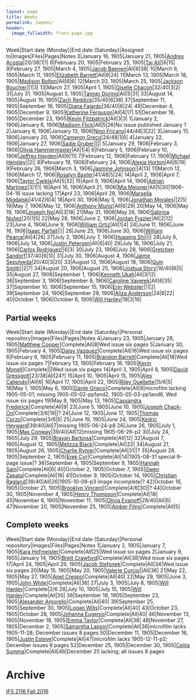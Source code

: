 ```yaml
---
layout: page
title: Weeks
permalink: /weeks/
header:
  image_fullwidth: front-page.jpg
---
```

Week|Start date (Monday)|End date (Saturday)|Assigned to|Images|Files|Pages|Notes
3|January 16, 1905|January 21, 1905|[Andres Acosta](https://github.com/aaa15g)|20/38|1|1|
8|February 20, 1905|February 25, 1905|[Taj Ali](https://github.com/tajali016 )||6|15|
9|February 27, 1905|March 4, 1905|[Jacob Baenen](https://github.com/JBaenen)|All|6|38|
10|March 6, 1905|March 11, 1905|[Elizabeth Barrett](https://github.com/Ekb15fsu)|All|6|24|
11|March 13, 1905|March 18, 1905|[Madison Bolton](https://github.com/madibolton)|All|6|6|
12|March 20, 1905|March 25, 1905|[Jackson Boucher](https://github.com/jacksonboucher)||1|3|
13|March 27, 1905|April 1, 1905|[Giselle Chacon](https://github.com/Gisellechacon)|32/40|3|2|
31|July 31, 1905|August 5, 1905|[Tanner Doring](https://github.com/Tnd15b)|All|5|31|
33|August 14, 1905|August 19, 1905|[Zach Reddick](https://github.com/znr13)|35/40|6|38|
37|September 11, 1905|September 16, 1905|[Diana Fajardo](https://github.com/Dianafaj01)|36/40|6|24|
49|December 4, 1905|December 9, 1905|[Katherine Ferguson](https://github.com/kf15b)|All|4|17|
51|December 18, 1905|December 23, 1905|[Kevin Fitzpatrick](https://github.com/kf16)|All|3|3|
1|January 2, 1906|January 6, 1906|[Madison Flick](https://github.com/mlf15c)|All|5|26|No issue published January 1
2|January 8, 1906|January 13, 1906|[Nino Fricano](https://github.com/ninofricano)|44/48|3|22|
3|January 15, 1906|January 20, 1906|[Cameron Greco](https://github.com/cgreco1)|24/48|1|6|
4|January 22, 1906|January 27, 1906|[Sadie Gruber](https://github.com/TheHatMage)||||
5|January 29, 1906|February 3, 1906|[Olivia Hammermaster](https://github.com/livhammer)|All|1|4|
6|February 5, 1906|February 10, 1906|[Jeffrey Hayden](https://github.com/Jeffhayden11)|All|6|11|
7|February 12, 1906|February 17, 1906|[Michael Hensley](https://github.com/mch15d)||2||
8|February 19, 1906|February 24, 1906|[Alexia Horton](https://github.com/Ahorton12)|All|6|19|
9|February 26, 1906|March 3, 1906|[Jasmine Johnson](https://github.com/jkj16)||4|13|
11|March 12, 1906|March 17, 1906|[Rosalyn Baxter](https://github.com/rosie-baxter)|41/48|5|24|
14|April 2, 1906|April 7, 1906|[Taylor Cwikla](https://github.com/cwiklata)|All|5|32|
15|April 9, 1906|April 14, 1906|[Adrian Martinez](https://github.com/adrianmar01)|3|1|1|
16|April 16, 1906|April 21, 1906|[Mia Meixner](https://github.com/Miameixner)|All|5|30|1906-04-16 issue lacking
17|April 23, 1906|April 28, 1906|[Marsella Migdalski](https://github.com/MarsellaM)|41/42|6|4|
18|April 30, 1906|May 5, 1906|[Jonathan Morales](https://github.com/Jonmorazav)||2|5|
19|May 7, 1906|May 12, 1906|[Anthony Muniz](https://github.com/Amuniz97)|All|6|29|
20|May 14, 1906|May 19, 1906|[Joseph Ng](https://github.com/Josephng123)|All|3|18|
21|May 21, 1906|May 26, 1906|[Sabrina Nuñez](https://github.com/sabrinanunez)|20|1|5|
22|May 28, 1906|June 2, 1906|[Jordan Frazier](https://github.com/jordanfrazier97)|All|2|12|
23|June 4, 1906|June 9, 1906|[William Ortiz](https://github.com/williamseortiz)|All|1|4|
24|June 11, 1906|June 16, 1906|[Isaac Parfait](https://github.com/hmSlim)||||
26|June 25, 1906|June 30, 1906|[William Pearce](https://github.com/willpearce1)|All|4|26|
27|July 2, 1906|July 7, 1906|[Huaqing Shi](https://github.com)||||
28|July 9, 1906|July 14, 1906|[Justin Petersen](https://github.com/Jjp15f)|All|6|40|
29|July 16, 1906|July 21, 1906|[Carlos Rodriguez](https://github.com/CarlosRod77)||6|3|
30|July 23, 1906|July 28, 1906|[Gretchen Sandorf](https://github.com/gretchensandorf)|37/40|6|10|
31|July 30, 1906|August 4, 1906|[Jaime Sepulveda](https://github.com/jsepulveda43)|20/40|3|20|
33|August 13, 1906|August 18, 1906|[Quin Smith](https://github.com/quinelaine)||2|7|
34|August 20, 1906|August 25, 1906|[Joshua Story](https://github.com/JoshuaStory)|16/40|6|5|
35|August 27, 1906|September 1, 1906|[Kenneth Ukah](https://github.com/knu14)|All|3|12|
36|September 3, 1906|September 8, 1906|[Caroline Vaverek](https://github.com/Carovav)|All|6|35|
37|September 10, 1906|September 15, 1906|[Erin Webster](https://github.com/ew14e)||1|2|
39|September 24, 1906|September 29, 1906|[Aliza Anderson](https://github.com/alizacarolyn)|24|6|22|
40|October 1, 1906|October 6, 1906|[Will Hanley](https://github.com/whanley)|18|3|16|

## Partial weeks

Week|Start date (Monday)|End date (Saturday)|Personal repository|Images|Files|Pages|Notes
4|January 23, 1905|January 28, 1905|[Matthew Cooper](https://github.com/Mic15b/dig-eg-gaz)|Complete|All|8|Wed issue six pages
5|January 30, 1905|February 4, 1905|[Daisy Vazquez](https://github.com/dvazquez703/dig-eg-gaz)|Complete|All|16|Wed issue six pages
6|February 6, 1905|February 11, 1905|[Brandon Barrett](https://github.com/bcb14g/dig-eg-gaz)|Complete|All|18|Wed issue six pages
7|February 13, 1905|February 18, 1905|[Kevin Monell](https://github.com/knm15e/dig-eg-gaz)|Complete|||Wed issue six pages
14|April 3, 1905|April 8, 1905|[David Gressgott](https://github.com/djdaviedave/dig-eg-gaz)|23/38|All|24?|
15|April 10, 1905|April 15, 1905|[Alex Caliendo](https://github.com/RGOODY3210/dig-eg-gaz)||All|6|
16|April 17, 1905|April 22, 1905|[Riley Ouellette](https://github.com/rouellette07/dig-eg-gaz)||5/6|5|
18|May 1, 1905|May 6, 1905|[Dante Grieco](https://github.com/dgg15/dig-eg-gaz)|Complete|All|9|microfilm lacking 1905-05-01; missing 1905-05-02-pp1and2, 1905-05-03-pp1and6, Wed issue six pages
19|May 8, 1905|May 13, 1905|[Cassandra Frederick](https://github.com/caf15b)|Complete|All|9|
23|June 5, 1905|June 10, 1905|[Joseph Chack-On](https://github.com/jochack/dig-eg-gaz)|Complete|3/6|19||?
24|June 12, 1905|June 17, 1905|[Thomas Corzo](https://github.com/ThomasC24)|Complete|3/6|5|
25|June 19, 1905|June 24, 1905|[Kedric Heyward](https://github.com/Kheyward/dig-eg-gaz)|39/40|All|7|missing 1905-06-24-p8
26|June 26, 1905|July 1, 1905|[Max Conway](https://github.com/maxconwayfsu/dig-eg-gaz)|39/40|All|12|missing 1905-06-26-p2
30|July 24, 1905|July 29, 1905|[Brayan Barbosa](https://github.com/brayanbar/dig-eg-gaz)|Complete|All|12|
32|August 7, 1905|August 12, 1905|[Melizza Black](https://github.com/MelizzaBlack/dig-eg-gaz)|Complete|All|22|
34|August 21, 1905|August 26, 1905|[Charlie Rymer](https://github.com/crymer)|Complete|All|31||?
35|August 28, 1905|September 2, 1905|[Erek Cyr](https://github.com/ErekCyr/dig-eg-gaz)|Complete|All|14|1905-08-31 special 9-page issue|?
36|September 4, 1905|September 9, 1905|[Hannah Sain](https://github.com/hds15b/dig-eg-gaz)|Complete|All|6|
40|October 2, 1905|October 7, 1905|[Gwen Zapata](https://github.com/Lionex/dig-eg-gaz)|Complete|All|18|
41|October 9, 1905|October 14, 1905|[Christian Ragland](https://github.com/christianragland/dig-eg-gaz)|39/40|All|26|1905-10-09-p3 image incomplete|?
42|October 16, 1905|October 21, 1905|[Brooklyn Vincent](https://github.com/bjv15/dig-eg-gaz)|Complete|4/6|30||?
44|October 30, 1905|November 4, 1905|[Henry Thompson](https://github.com/Hat15/Dig-eg-gaz)|Complete|All|18|
45|November 6, 1905|November 11, 1905|[Olivia Evanoff](https://github.com/oliviaevanoff)|28/40|All|6|
47|November 20, 1905|November 25, 1905|[Amber Fling](https://github.com/alf15c/dig-eg-gaz)|Complete|All|5|

## Complete weeks

Week|Start date (Monday)|End date (Saturday)|Personal repository|Images|Files|Pages|Notes
1|January 2, 1905|January 7, 1905|[Kara Hofmeister](https://github.com/karahofmeister)|Complete|All|25|Wed issue six pages
2|January 9, 1905|January 14, 1905|[Brett Crawford](https://github.com/wbc13)|Complete|All|38|Wed issue six pages
17|April 24, 1905|April 29, 1905|[Jacob Stefonek](https://github.com/JacobStefonek)|Complete|All|34|Wed issue six pages
20|May 15, 1905|May 20, 1905|[Valerie Curcio](https://github.com/valeriecurcio)||All|36|
21|May 22, 1905|May 27, 1905|[Anet Crespo](https://github.com/ac15at)|Complete|All|40|
22|May 29, 1905|June 3, 1905|[John White](https://github.com/jcw3)|Complete|All|36|
27|July 3, 1905|July 8, 1905|[Will Hanley](https://github.com/whanley)|Complete|2/6
28|July 10, 1905|July 15, 1905|[Will Hanley](https://github.com/whanley)|Complete|All|35|
38|September 18, 1905|September 23, 1905|[Alexander Amorello](https://github.com/AlexanderOlleroma)|Complete|All|40|
39|September 25, 1905|September 30, 1905|[Logan Wills](https://github.com/lcw16b)|Complete|All|40|
43|October 23, 1905|October 28, 1905|[Johanna Eugenio](https://github.com/jhannaeugenio)|Complete|All|40|
46|November 13, 1905|November 18, 1905|[Emma Taylor](https://github.com/ekt16)|Complete|All|38|
48|November 27, 1905|December 2, 1905|[Samantha Lappin](https://github.com/Fibinocci1123)|Complete|All|36|microfilm lacks 1905-11-28; December issues 8 pages
50|December 11, 1905|December 16, 1905|[Justin Esteve](https://github.com/jesteve3)|Complete|All|47|microfilm lacks 1905-12-11-p2; December issues 8 pages
52|December 25, 1905|December 30, 1905|[Celita Summa](https://github.com/CelitaS)|Complete|All|46|December 25 lacking; all issues 8 pages

# Archive
[IFS 2116 Fall 2016](https://dig-eg-gaz.github.io/weeks-fall-2016/)
